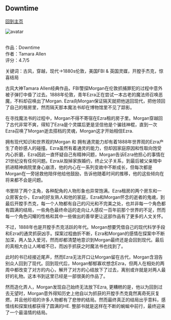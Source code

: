 ## Downtime
[回到主页](https://boheme130.github.io/Fiction.git.io/)

![avatar](https://static01.nyt.com/images/2019/04/21/sunday-review/21wittmeyer/21wittmeyer-superJumbo.jpg)
<br>
<br>

作品：Downtime <br>
作者：Tamara Allen <br>
评分：4.7/5 <br>

关键词：古风，穿越，现代->1880s伦敦，美国FBI & 英国灵媒，开膛手杰克，惊喜结局

古风大神Tamara Allen经典作品，FBI警探Morgan在伦敦抓捕罪犯的过程中意外被子弹打中昏了过去。1888年伦敦，青年Ezra正在尝试一本古老的魔法师召唤恶魔，不料却召唤出了Morgan. Ezra向Morgan保证隔天就把他送回现代，把他领回了自己的租房里，然而隔天那本魔法书却在博物馆里不见了踪影。

在寻找魔法书的过程中，Morgan不得不寄宿在Ezra租的房子里。Morgan穿越回了古代非常不爽，得知了Ezra是个灵媒后更是坚信他是个骗钱神棍，直到一次Ezra召唤了Morgan逝去搭档的灵魂，Morgan这才开始相信Ezra. 

拥有现代知识和世界观的Morgan 和 拥有通灵能力却有着1888年世界观的Ezra产生了奇妙感人的碰撞。Ezra虽然有着通灵的能力，但却因家庭原因和性取向饱受内心折磨，Ezra因此一直怀疑自己有精神问题，Morgan告诉Ezra他担心的事情在21世纪没有任何问题。Ezra从毁掉家族婚约，终止父子关系，到最后被父亲暗中抓进精神病院里身心崩溃，他的内心在一系列变故中不断成长，但每次都是Morgan在一旁拯救他陪伴他给他鼓励，告诉他随着时间的推移，他的这些倾向在将来都不会是问题。

书里除了两个主角，各种配角的人物形象也异常饱满。Ezra租房的两个房东和一众房客女仆，Ezra的好友熟人和他的家庭，Ezra和Morgan怀念的逝者的鬼魂，到最后开膛手杰克，每一个人物都有自己的闪光和不完美之处，也并非每一个角色都有圆满的结局，一些角色最终命运的走向让人感叹一百年前那个世界的不足，然而每一个角色闪耀的性格和其中一些做出的善举更让这部作品有了更多的人文关怀。

不过，1888年也是开膛手杰克活跃的年代。Morgan想要凭借自己的现代科学手段和Ezra的通灵抓获凶手。探案过程曲折不断，Ezra和Morgan的感情在探案中不断加深，两人坠入爱河，然而却都清楚地意识到Morgan最终还是会回到现代。最后的真相大白让人唏嘘不已，而凶手抓获之时魔法书也找到了。

此时的书已经接近尾声，然而Ezra无法开口让Morgan留在古代，Morgan含泪告别众人回到了现代。回到现代后，Morgan郁郁寡欢想念Ezra，但两人在相处的两周中都改变了对方的内心，解开了对方的心结放下了过去，离别或许就是对两人最好的礼物。这本书到这里已经是一部很美的作品了。

然而造化弄人，Morgan发现自己始终无法放下Ezra, 更糟糕的是，他以为回到过去无望时，Morgan意外得知历史上他自以为抓获的开膛手杰克竟然离奇死灰复燃，并且他珍视的许多人物都有了悲惨的结局。然而最终真正的结局出乎意料，感情线和探案线都获得了圆满的HE. 整部书就是这样在不断的蜿蜒中前行，最终迎来了一个最温情的结局。
